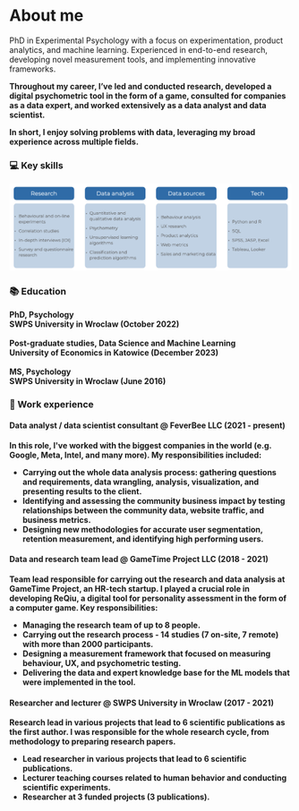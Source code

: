 # About me
PhD in Experimental Psychology with a focus on experimentation, product analytics, and machine learning. Experienced in end-to-end research, developing novel measurement tools, and implementing innovative frameworks. <b/>

Throughout my career, I’ve led and conducted research, developed a digital psychometric tool in the form of a game, consulted for companies as a data expert, and worked extensively as a data analyst and data scientist. <b/>

In short, I enjoy solving problems with data, leveraging my broad experience across multiple fields.

### 💻 Key skills
![skills](/assets/skills.jpg)

### 📚 Education
**PhD, Psychology** <br/>
SWPS University in Wroclaw (October 2022) <br/> <br/>
**Post-graduate studies, Data Science and Machine Learning** <br/> 
University of Economics in Katowice (December 2023) <br/> <br/>
**MS, Psychology** <br/>
SWPS University in Wroclaw (June 2016) <br/>

### 💼 Work experience
#### **Data analyst / data scientist consultant @ FeverBee LLC (2021 - present)**  <br/>
In this role, I've worked with the biggest companies in the world (e.g. Google, Meta, Intel, and many more).
My responsibilities included:  <br/>
- Carrying out the whole data analysis process: gathering questions and requirements, data wrangling, analysis, visualization, and presenting results to the client.
- Identifying and assessing the community business impact by testing relationships between the community data, website traffic, and business metrics.
- Designing new methodologies for accurate user segmentation, retention measurement, and identifying high performing users.

#### **Data and research team lead @ GameTime Project LLC (2018 - 2021)** <br/>
Team lead responsible for carrying out the research and data analysis at GameTime Project, an HR-tech startup. I played a crucial role in developing ReQiu, a digital tool for personality assessment in the form of a computer game. <b/>
Key responsibilities:
- Managing the research team of up to 8 people.
- Carrying out the research process - 14 studies (7 on-site, 7 remote) with more than 2000 participants.
- Designing a measurement framework that focused on measuring behaviour, UX, and psychometric testing.
- Delivering the data and expert knowledge base for the ML models that were implemented in the tool.

#### **Researcher and lecturer @ SWPS University in Wroclaw (2017 - 2021)** <b/>
Research lead in various projects that lead to 6 scientific publications as the first author. I was responsible for the whole research cycle, from
methodology to preparing research papers. <b/>
- Lead researcher in various projects that lead to 6 scientific publications.
- Lecturer teaching courses related to human behavior and conducting scientific experiments.
- Researcher at 3 funded projects (3 publications).







